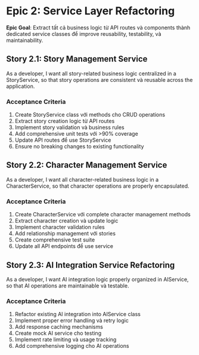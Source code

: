 # Epic 2: Service Layer Refactoring

**Epic Goal**: Extract tất cả business logic từ API routes và components thành dedicated service classes để improve reusability, testability, và maintainability.

## Story 2.1: Story Management Service

As a developer,
I want all story-related business logic centralized in a StoryService,
so that story operations are consistent và reusable across the application.

### Acceptance Criteria

1. Create StoryService class với methods cho CRUD operations
2. Extract story creation logic từ API routes
3. Implement story validation và business rules
4. Add comprehensive unit tests với >90% coverage
5. Update API routes để use StoryService
6. Ensure no breaking changes to existing functionality

## Story 2.2: Character Management Service

As a developer,
I want all character-related business logic in a CharacterService,
so that character operations are properly encapsulated.

### Acceptance Criteria

1. Create CharacterService với complete character management methods
2. Extract character creation và update logic
3. Implement character validation rules
4. Add relationship management với stories
5. Create comprehensive test suite
6. Update all API endpoints để use service

## Story 2.3: AI Integration Service Refactoring

As a developer,
I want AI integration logic properly organized in AIService,
so that AI operations are maintainable và testable.

### Acceptance Criteria

1. Refactor existing AI integration into AIService class
2. Implement proper error handling và retry logic
3. Add response caching mechanisms
4. Create mock AI service cho testing
5. Implement rate limiting và usage tracking
6. Add comprehensive logging cho AI operations
